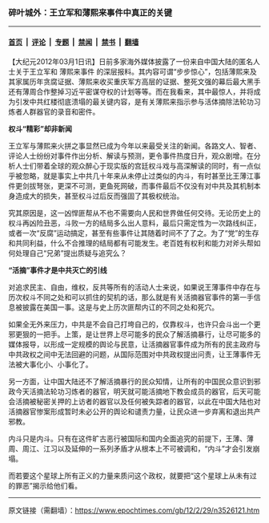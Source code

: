### 碎叶城外：王立军和薄熙来事件中真正的关键

---

#### [首页](../../../..?n3526121) &nbsp;|&nbsp; [评论](../../../../../epoch-comment?n3526121) &nbsp;|&nbsp; [专题](../../../../../epoch-special?n3526121) &nbsp;|&nbsp; [禁闻](../../../../../epoch-news?n3526121) &nbsp;|&nbsp; [禁书](../../../../../books?n3526121) &nbsp;|&nbsp; [翻墙](https://github.com/gfw-breaker/nogfw/blob/master/README.md?n3526121)


<div class="post_content" id="artbody" itemprop="articleBody">
 <!-- article content begin -->
 <p>
  【大纪元2012年03月1日讯】日前多家海外媒体披露了一份来自中国大陆的匿名人士关于王立军和
  <ok href="https://www.epochtimes.com/gb/tag/%E8%96%84%E7%86%99%E6%9D%A5%E4%BA%8B%E4%BB%B6.html">
   薄熙来事件
  </ok>
  的深层报料。其内容可谓“步步惊心”，包括薄熙来及其家属历年贪腐证据、薄熙来收买重庆军方高层的证据、整死文强的幕后最大黑手还有薄周合作整掉习近平密谋夺权的计划等等。而在我看来，其中最惊人，并将成为引发中共红楼彻底溃塌的最关键内容，是有关薄熙来指示参与活体摘除法轮功习炼者人群器官的录音和密件。
 </p>
 <p>
  <b>
   权斗“精彩”却非新闻
  </b>
 </p>
 <p>
  王立军与薄熙来火拼之事显然已成为今年以来最受关注的新闻。各路文人、智者、评论人士纷纷对事件作出分析、解读与预测，更令事件热度日升，观众剧增。在分析人士们带着全球的观众醉心于现实版的宫廷权斗戏与高深解读的同时，有一点似乎被忽略，就是事实上中共几十年来从未停止过类似的内斗，有时甚至比王薄江事件更剑拔弩张，更深不可测，更鱼死网破，而事件最后不仅没有对中共及其机制本身造成大的损失，甚至权斗过后反而强固了其极权统治。
 </p>
 <p>
  究其原因是，这一凶悍匪帮从不也不需要向人民和世界做任何交待。无论历史上的权斗再凶险丑恶，斗败一方的结局多么出人意料，最后只需定性为一次路线纠正，或者一次“反腐”运动搞定，甚至有些事件让其随着时间不了了之。为了“党”的生存和共同利益，什么不合推理的结局都有可能发生。老百姓有权利和能力对斧头帮如何处理自己“兄弟”提出质疑与追究么？
 </p>
 <p>
  <b>
   “活摘”事件才是中共灭亡的引线
  </b>
 </p>
 <p>
  对追求民主、自由，维权，反共等所有的活动人士来说，如果说王薄事件中存在与历次权斗不同之处和可以抓住的契机的话，那么就是有关活摘器官事件的第一手信息被披露在美国一事。这是与史上历次匪帮内讧的不同之处和死穴。
 </p>
 <p>
  如果全无外来压力，中共是不会自己打垮自己的，仅靠权斗，也许只会斗出一个更邪更狠的一把手。上策，是让世界上尽可能多的民众了解活摘暴行，让尽可能多的媒体报导，以形成一定规模的舆论与民意，让活摘器官事件成为所有的民主政府与中共政权之间中无法回避的问题，从国际范围对中共政权提出问责，让王薄事件无法被大事化小、小事化了。
 </p>
 <p>
  另一方面，让中国大陆还不了解活摘暴行的民众知情，让所有的中国民众意识到邪政今天活摘法轮功习炼者的器官，明天就可能活摘地下教会成员的器官，后天可能会活摘被秘密关押的上访者的器官以及任何被失踪者的器官，以此在中国大陆也对活摘器官惨案形成暂时未必公开的舆论和谴责力量，让民众进一步弃离和退出共产邪教。
 </p>
 <p>
  内斗只是内斗。只有在这件旷古恶行被国际和国内全面追究的前提下，王薄、薄周、周江、江习以及延伸的一系列矛盾才从根本上不可被调和，“内斗”才会引发崩塌。
 </p>
 <p>
  而若要这个星球上所有正义的力量来质问这个政权，就要把“这个星球上从未有过的罪恶”揭示给他们看。
 </p>
 <!-- article content end -->
 <div id="below_article_ad">
 </div>
</div>


---

原文链接（需翻墙）：https://www.epochtimes.com/gb/12/2/29/n3526121.htm
